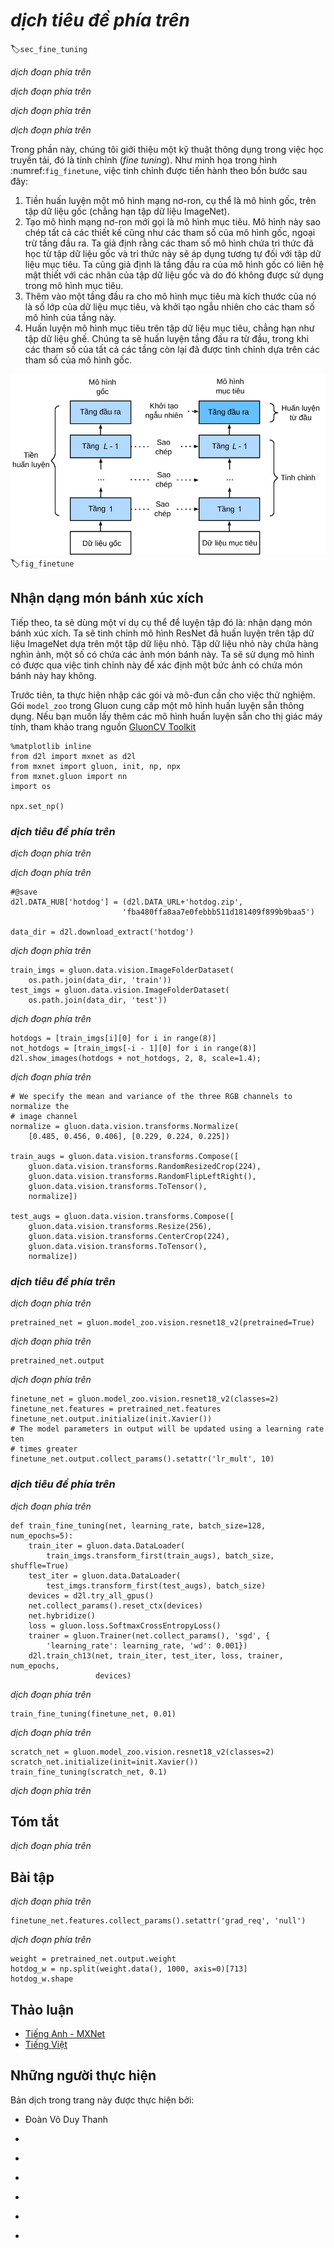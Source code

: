 <!-- ===================== Bắt đầu dịch Phần 1 ==================== -->
<!-- ========================================= REVISE PHẦN 1 - BẮT ĐẦU =================================== -->

<!--
# Fine-Tuning
-->

# *dịch tiêu đề phía trên*
:label:`sec_fine_tuning`


<!--
In earlier chapters, we discussed how to train models on the Fashion-MNIST training dataset, which only has 60,000 images.
We also described ImageNet, the most widely used large-scale image dataset in the academic world, with more than 10 million images and objects of over 1000 categories.
However, the size of datasets that we often deal with is usually larger than the first, but smaller than the second.
-->

*dịch đoạn phía trên*


<!--
Assume we want to identify different kinds of chairs in images and then push the purchase link to the user.
One possible method is to first find a hundred common chairs, take one thousand different images with different angles for each chair, and then train a classification model on the collected image dataset.
Although this dataset may be larger than Fashion-MNIST, the number of examples is still less than one tenth of ImageNet.
This may result in the overfitting of the complicated model applicable to ImageNet on this dataset.
At the same time, because of the limited amount of data, the accuracy of the final trained model may not meet the practical requirements.
-->

*dịch đoạn phía trên*


<!--
In order to deal with the above problems, an obvious solution is to collect more data.
However, collecting and labeling data can consume a lot of time and money.
For example, in order to collect the ImageNet datasets, researchers have spent millions of dollars of research funding.
Although, recently, data collection costs have dropped significantly, the costs still cannot be ignored.
-->

*dịch đoạn phía trên*


<!--
Another solution is to apply transfer learning to migrate the knowledge learned from the source dataset to the target dataset.
For example, although the images in ImageNet are mostly unrelated to chairs, 
models trained on this dataset can extract more general image features that can help identify edges, textures, shapes, and object composition.
These similar features may be equally effective for recognizing a chair.
-->

*dịch đoạn phía trên*

<!-- ===================== Kết thúc dịch Phần 1 ===================== -->

<!-- ===================== Bắt đầu dịch Phần 2 ===================== -->


<!--
In this section, we introduce a common technique in transfer learning: fine tuning. 
As shown in :numref:`fig_finetune`, fine tuning consists of the following four steps:
-->

Trong phần này, chúng tôi giới thiệu một kỹ thuật thông dụng trong việc học truyền tải, đó là tinh chỉnh (*fine tuning*).
Như minh họa trong hình :numref:`fig_finetune`, việc tinh chỉnh được tiến hành theo bốn bước sau đây:

<!--
1. Pre-train a neural network model, i.e., the source model, on a source dataset (e.g., the ImageNet dataset).
2. Create a new neural network model, i.e., the target model. 
This replicates all model designs and their parameters on the source model, except the output layer.
We assume that these model parameters contain the knowledge learned from the source dataset and this knowledge will be equally applicable to the target dataset. 
We also assume that the output layer of the source model is closely related to the labels of the source dataset and is therefore not used in the target model.
3. Add an output layer whose output size is the number of target dataset categories to the target model, and randomly initialize the model parameters of this layer.
4. Train the target model on a target dataset, such as a chair dataset. 
We will train the output layer from scratch, while the parameters of all remaining layers are fine-tuned based on the parameters of the source model.
-->

1. Tiền huấn luyện một mô hình mạng nơ-ron, cụ thể là mô hình gốc, trên tập dữ liệu gốc (chẳng hạn tập dữ liệu ImageNet).
2. Tạo mô hình mạng nơ-ron mới gọi là mô hình mục tiêu.
Mô hình này sao chép tất cả các thiết kế cũng như các tham số của mô hình gốc, ngoại trừ tầng đầu ra.
Ta giả định rằng các tham số mô hình chứa tri thức đã học từ tập dữ liệu gốc và tri thức này sẽ áp dụng tương tự đối với tập dữ liệu mục tiêu.
Ta cũng giả định là tầng đầu ra của mô hình gốc có liên hệ mật thiết với các nhãn của tập dữ liệu gốc và do đó không được sử dụng trong mô hình mục tiêu.
3. Thêm vào một tầng đầu ra cho mô hình mục tiêu mà kích thước của nó là số lớp của dữ liệu mục tiêu, và khởi tạo ngẫu nhiên cho các tham số mô hình của tầng này.
4. Huấn luyện mô hình mục tiêu trên tập dữ liệu mục tiêu, chẳng hạn như tập dữ liệu ghế.
Chúng ta sẽ huấn luyện tầng đầu ra từ đầu, trong khi các tham số của tất cả các tầng còn lại đã được tinh chỉnh dựa trên các tham số của mô hình gốc.

<!--
![Fine tuning.](../img/finetune.svg)
-->

![Thực hiện tinh chỉnh](../img/finetune.svg)
:label:`fig_finetune`



<!--
## Hot Dog Recognition
-->

## Nhận dạng món bánh xúc xích


<!--
Next, we will use a specific example for practice: hot dog recognition.
We will fine-tune the ResNet model trained on the ImageNet dataset based on a small dataset.
This small dataset contains thousands of images, some of which contain hot dogs.
We will use the model obtained by fine tuning to identify whether an image contains a hot dog.
-->

Tiếp theo, ta sẽ dùng một ví dụ cụ thể để luyện tập đó là: nhận dạng món bánh xúc xích.
Ta sẽ tinh chỉnh mô hình ResNet đã huấn luyện trên tập dữ liệu ImageNet dựa trên một tập dữ liệu nhỏ.
Tập dữ liệu nhỏ này chứa hàng nghìn ảnh, một số có chứa các ảnh món bánh này.
Ta sẽ sử dụng mô hình có được qua việc tinh chỉnh này để xác định một bức ảnh có chứa món bánh này hay không.

<!--
First, import the packages and modules required for the experiment.
Gluon's `model_zoo` package provides a common pre-trained model.
If you want to get more pre-trained models for computer vision, you can use the [GluonCV Toolkit](https://gluon-cv.mxnet.io).
-->

Trước tiên, ta thực hiện nhập các gói và mô-đun cần cho việc thử nghiệm.
Gói `model_zoo` trong Gluon cung cấp một mô hình huấn luyện sẵn thông dụng.
Nếu bạn muốn lấy thêm các mô hình huấn luyện sẵn cho thị giác máy tính, tham khảo trang nguồn [GluonCV Toolkit](https://gluon-cv.mxnet.io)

```{.python .input  n=1}
%matplotlib inline
from d2l import mxnet as d2l
from mxnet import gluon, init, np, npx
from mxnet.gluon import nn
import os

npx.set_np()
```

<!-- ===================== Kết thúc dịch Phần 2 ===================== -->

<!-- ===================== Bắt đầu dịch Phần 3 ===================== -->

<!--
### Obtaining the Dataset
-->

### *dịch tiêu đề phía trên*


<!--
The hot dog dataset we use was taken from online images and contains $1,400$ positive images containing hot dogs and the same number of negative images containing other foods.
$1,000$ images of various classes are used for training and the rest are used for testing.
-->

*dịch đoạn phía trên*


<!--
We first download the compressed dataset and get two folders `hotdog/train` and `hotdog/test`.
Both folders have `hotdog` and `not-hotdog` category subfolders, each of which has corresponding image files.
-->

*dịch đoạn phía trên*



```{.python .input  n=2}
#@save
d2l.DATA_HUB['hotdog'] = (d2l.DATA_URL+'hotdog.zip', 
                         'fba480ffa8aa7e0febbb511d181409f899b9baa5')

data_dir = d2l.download_extract('hotdog')
```


<!--
We create two `ImageFolderDataset` instances to read all the image files in the training dataset and testing dataset, respectively.
-->

*dịch đoạn phía trên*



```{.python .input  n=3}
train_imgs = gluon.data.vision.ImageFolderDataset(
    os.path.join(data_dir, 'train'))
test_imgs = gluon.data.vision.ImageFolderDataset(
    os.path.join(data_dir, 'test'))
```


<!--
The first 8 positive examples and the last 8 negative images are shown below.
As you can see, the images vary in size and aspect ratio.
-->

*dịch đoạn phía trên*



```{.python .input  n=4}
hotdogs = [train_imgs[i][0] for i in range(8)]
not_hotdogs = [train_imgs[-i - 1][0] for i in range(8)]
d2l.show_images(hotdogs + not_hotdogs, 2, 8, scale=1.4);
```


<!--
During training, we first crop a random area with random size and random aspect ratio from the image and then scale the area to an input with a height and width of 224 pixels.
During testing, we scale the height and width of images to 256 pixels, and then crop the center area with height and width of 224 pixels to use as the input.
In addition, we normalize the values of the three RGB (red, green, and blue) color channels.
The average of all values of the channel is subtracted from each value and then the result is divided by the standard deviation of all values of the channel to produce the output.
-->

*dịch đoạn phía trên*


```{.python .input  n=5}
# We specify the mean and variance of the three RGB channels to normalize the
# image channel
normalize = gluon.data.vision.transforms.Normalize(
    [0.485, 0.456, 0.406], [0.229, 0.224, 0.225])

train_augs = gluon.data.vision.transforms.Compose([
    gluon.data.vision.transforms.RandomResizedCrop(224),
    gluon.data.vision.transforms.RandomFlipLeftRight(),
    gluon.data.vision.transforms.ToTensor(),
    normalize])

test_augs = gluon.data.vision.transforms.Compose([
    gluon.data.vision.transforms.Resize(256),
    gluon.data.vision.transforms.CenterCrop(224),
    gluon.data.vision.transforms.ToTensor(),
    normalize])
```

<!-- ===================== Kết thúc dịch Phần 3 ===================== -->

<!-- ===================== Bắt đầu dịch Phần 4 ===================== -->

<!-- ========================================= REVISE PHẦN 1 - KẾT THÚC ===================================-->

<!-- ========================================= REVISE PHẦN 2 - BẮT ĐẦU ===================================-->

<!--
### Defining and Initializing the Model
-->

### *dịch tiêu đề phía trên*


<!--
We use ResNet-18, which was pre-trained on the ImageNet dataset, as the source model.
Here, we specify `pretrained=True` to automatically download and load the pre-trained model parameters.
The first time they are used, the model parameters need to be downloaded from the Internet.
-->

*dịch đoạn phía trên*



```{.python .input  n=6}
pretrained_net = gluon.model_zoo.vision.resnet18_v2(pretrained=True)
```


<!--
The pre-trained source model instance contains two member variables: `features` and `output`.
The former contains all layers of the model, except the output layer, and the latter is the output layer of the model.
The main purpose of this division is to facilitate the fine tuning of the model parameters of all layers except the output layer.
The member variable `output` of source model is given below.
As a fully connected layer, it transforms ResNet's final global average pooling layer output into 1000 class output on the ImageNet dataset.
-->

*dịch đoạn phía trên*


```{.python .input  n=7}
pretrained_net.output
```


<!--
We then build a new neural network to use as the target model.
It is defined in the same way as the pre-trained source model, but the final number of outputs is equal to the number of categories in the target dataset.
In the code below, the model parameters in the member variable `features` of the target model instance `finetune_net` are initialized to model parameters of the corresponding layer of the source model.
Because the model parameters in `features` are obtained by pre-training on the ImageNet dataset, it is good enough.
Therefore, we generally only need to use small learning rates to "fine-tune" these parameters.
In contrast, model parameters in the member variable `output` are randomly initialized and generally require a larger learning rate to learn from scratch.
Assume the learning rate in the `Trainer` instance is $\eta$ and use a learning rate of $10\eta$ to update the model parameters in the member variable `output`.
-->

*dịch đoạn phía trên*



```{.python .input  n=8}
finetune_net = gluon.model_zoo.vision.resnet18_v2(classes=2)
finetune_net.features = pretrained_net.features
finetune_net.output.initialize(init.Xavier())
# The model parameters in output will be updated using a learning rate ten
# times greater
finetune_net.output.collect_params().setattr('lr_mult', 10)
```

<!-- ===================== Kết thúc dịch Phần 4 ===================== -->

<!-- ===================== Bắt đầu dịch Phần 5 ===================== -->

<!--
### Fine Tuning the Model
-->

### *dịch tiêu đề phía trên*


<!--
We first define a training function `train_fine_tuning` that uses fine tuning so it can be called multiple times.
-->

*dịch đoạn phía trên*


```{.python .input  n=9}
def train_fine_tuning(net, learning_rate, batch_size=128, num_epochs=5):
    train_iter = gluon.data.DataLoader(
        train_imgs.transform_first(train_augs), batch_size, shuffle=True)
    test_iter = gluon.data.DataLoader(
        test_imgs.transform_first(test_augs), batch_size)
    devices = d2l.try_all_gpus()
    net.collect_params().reset_ctx(devices)
    net.hybridize()
    loss = gluon.loss.SoftmaxCrossEntropyLoss()
    trainer = gluon.Trainer(net.collect_params(), 'sgd', {
        'learning_rate': learning_rate, 'wd': 0.001})
    d2l.train_ch13(net, train_iter, test_iter, loss, trainer, num_epochs,
                   devices)
```


<!--
We set the learning rate in the `Trainer` instance to a smaller value, such as 0.01, in order to fine-tune the model parameters obtained in pretraining.
Based on the previous settings, we will train the output layer parameters of the target model from scratch using a learning rate ten times greater.
-->

*dịch đoạn phía trên*



```{.python .input  n=10}
train_fine_tuning(finetune_net, 0.01)
```


<!--
For comparison, we define an identical model, but initialize all of its model parameters to random values.
Since the entire model needs to be trained from scratch, we can use a larger learning rate.
-->

*dịch đoạn phía trên*


```{.python .input  n=12}
scratch_net = gluon.model_zoo.vision.resnet18_v2(classes=2)
scratch_net.initialize(init=init.Xavier())
train_fine_tuning(scratch_net, 0.1)
```


<!--
As you can see, the fine-tuned model tends to achieve higher precision in the same epoch because the initial values of the parameters are better.
-->

*dịch đoạn phía trên*

<!-- ===================== Kết thúc dịch Phần 5 ===================== -->

<!-- ===================== Bắt đầu dịch Phần 6 ===================== -->

## Tóm tắt

<!--
* Transfer learning migrates the knowledge learned from the source dataset to the target dataset. Fine tuning is a common technique for transfer learning.
* The target model replicates all model designs and their parameters on the source model, except the output layer, and fine-tunes these parameters based on the target dataset. In contrast, the output layer of the target model needs to be trained from scratch.
* Generally, fine tuning parameters use a smaller learning rate, while training the output layer from scratch can use a larger learning rate.
-->

*dịch đoạn phía trên*


## Bài tập

<!--
1. Keep increasing the learning rate of `finetune_net`. How does the precision of the model change?
2. Further tune the hyperparameters of `finetune_net` and `scratch_net` in the comparative experiment. Do they still have different precisions?
3. Set the parameters in `finetune_net.features` to the parameters of the source model and do not update them during training. What will happen? You can use the following code.
-->

*dịch đoạn phía trên*


```{.python .input}
finetune_net.features.collect_params().setattr('grad_req', 'null')
```


<!--
4. In fact, there is also a "hotdog" class in the `ImageNet` dataset.
Its corresponding weight parameter at the output layer can be obtained by using the following code.
How can we use this parameter?
-->

*dịch đoạn phía trên*


```{.python .input  n=13}
weight = pretrained_net.output.weight
hotdog_w = np.split(weight.data(), 1000, axis=0)[713]
hotdog_w.shape
```


<!-- ===================== Kết thúc dịch Phần 6 ===================== -->
<!-- ========================================= REVISE PHẦN 2 - KẾT THÚC ===================================-->


## Thảo luận
* [Tiếng Anh - MXNet](https://discuss.d2l.ai/t/368)
* [Tiếng Việt](https://forum.machinelearningcoban.com/c/d2l)


## Những người thực hiện
Bản dịch trong trang này được thực hiện bởi:
<!--
Tác giả của mỗi Pull Request điền tên mình và tên những người review mà bạn thấy
hữu ích vào từng phần tương ứng. Mỗi dòng một tên, bắt đầu bằng dấu `*`.

Tên đầy đủ của các reviewer có thể được tìm thấy tại https://github.com/aivivn/d2l-vn/blob/master/docs/contributors_info.md
-->

* Đoàn Võ Duy Thanh
<!-- Phần 1 -->
* 

<!-- Phần 2 -->
* 

<!-- Phần 3 -->
* 

<!-- Phần 4 -->
* 

<!-- Phần 5 -->
* 

<!-- Phần 6 -->
* 
